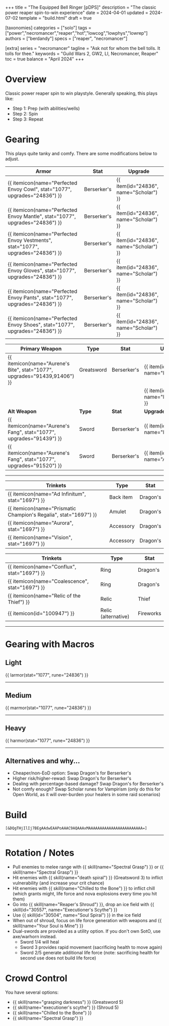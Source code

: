 +++
title = "The Equipped Bell Ringer [pDPS]"
description = "The classic power reaper spin-to-win experience"
date = 2024-04-01
updated = 2024-07-02
template = "build.html"
draft = true

[taxonomies]
categories = ["solo"]
tags = ["power","necromancer","reaper","hot","lowcog","lowphys","lowrep"]
authors = ["berdandy"]
specs = ["reaper", "necromancer"]

[extra]
series = "necromancer"
tagline = "Ask not for whom the bell tolls. It tolls for thee."
keywords = "Guild Wars 2, GW2, LI, Necromancer, Reaper"
toc = true
balance = "April 2024"
+++

# Overview 

Classic power reaper spin to win playstyle. Generally speaking, this plays like:

- Step 1: Prep (with abilities/wells)
- Step 2: Spin
- Step 3: Repeat

# Gearing

This plays quite tanky and comfy. There are some modifications below to adjust.

| Armor                                                    | Stat        | Upgrade                |
| -------------------------------------------------------- | ----------- | ---------------------- |
| {{ itemicon(name="Perfected Envoy Cowl", stat="1077", upgrades="24836") }}      | Berserker's | {{ item(id="24836", name="Scholar") }} |
| {{ itemicon(name="Perfected Envoy Mantle", stat="1077", upgrades="24836") }}    | Berserker's | {{ item(id="24836", name="Scholar") }} |
| {{ itemicon(name="Perfected Envoy Vestments", stat="1077", upgrades="24836") }}     | Berserker's | {{ item(id="24836", name="Scholar") }} |
| {{ itemicon(name="Perfected Envoy Gloves", stat="1077", upgrades="24836") }} | Berserker's | {{ item(id="24836", name="Scholar") }} |
| {{ itemicon(name="Perfected Envoy Pants", stat="1077", upgrades="24836") }}    | Berserker's | {{ item(id="24836", name="Scholar") }} |
| {{ itemicon(name="Perfected Envoy Shoes", stat="1077", upgrades="24836") }}    | Berserker's | {{ item(id="24836", name="Scholar") }} |

| Primary Weapon| Type | Stat | Upgrade |
| ----------- | ---- | ---- | ------- |
| {{ itemicon(name="Aurene's Bite", stat="1077", upgrades="91439,91406") }} | Greatsword | Berserker's | {{ item(id="91439", name="Force") }} |
| | | | {{ item(id="91406", name="Hydromancy") }} |
| **Alt Weapon** | **Type** | **Stat** | **Upgrade** |
| {{ itemicon(name="Aurene's Fang", stat="1077", upgrades="91439") }} | Sword | Berserker's | {{ item(id="91439", name="Force") }} |
| {{ itemicon(name="Aurene's Fang", stat="1077", upgrades="91520") }} | Sword | Berserker's | {{ item(id="91520", name="Air") }} |

---

| Trinkets | Type | Stat |
| -------- | ---- | ---- |
| {{ itemicon(name="Ad Infinitum", stat="1697") }} | Back item | Dragon's |
| {{ itemicon(name="Prismatic Champion's Regalia", stat="1697") }} | Amulet | Dragon's |
| {{ itemicon(name="Aurora", stat="1697") }} | Accessory | Dragon's |
| {{ itemicon(name="Vision", stat="1697") }} | Accessory | Dragon's |

| Trinkets | Type | Stat |
| -------- | ---- | ---- |
| {{ itemicon(name="Conflux", stat="1697") }} | Ring | Dragon's |
| {{ itemicon(name="Coalescence", stat="1697") }} | Ring | Dragon's |
| {{ itemicon(name="Relic of the Thief") }} | Relic | Thief |
| {{ itemicon(id="100947") }} | Relic (alternative) | Fireworks |

---

# Gearing with Macros

## Light

{{ larmor(stat="1077", rune="24836") }}

---

## Medium

{{ marmor(stat="1077", rune="24836") }}

---

## Heavy

{{ harmor(stat="1077", rune="24836") }}

---

## Alternatives and why...

- Cheaper/non-EoD option: Swap Dragon's for Berserker's
- Higher risk/higher-rewad: Swap Dragon's for Berserker's
- Dealing with percentage-based damage? Swap Dragon's for Berserker's
- Not comfy enough? Swap Scholar runes for Vampirism (only do this for Open World, as it will over-burden your healers in some raid scenarios)

# Build

`[&DQgTHjIlIj7BEgAAdwEAAPoAAAC9AQAAAxMAAAAAAAAAAAAAAAAAAAAAAAA=]`

---

<div data-armory-embed='skills' data-armory-ids='30488,10620,10583,10685,30105'></div><div data-armory-embed='specializations' data-armory-ids='19,50,34' data-armory-19-traits='788,1844,782'  data-armory-50-traits='875,894,893'  data-armory-34-traits='2020,2031,2021' ></div>

# Rotation / Notes

- Pull enemies to melee range with {{ skill(name="Spectral Grasp") }} or {{ skill(name="Spectral Grasp") }}
- Hit enemies with {{ skill(name="death spiral") }} (Greatsword 3) to inflict vulnerability (and increase your crit chance)
- Hit enemies with {{ skill(name="Chilled to the Bone") }} to inflict chill (which grants might, life force and nova explosions every time you hit them)
- Go into {{ skill(name="Reaper's Shroud") }}, drop an ice field with {{ skill(id="30557", name="Executioner's Scythe") }}
- Use {{ skill(id="30504", name="Soul Spiral") }} in the ice field
- When out of shroud, focus on life force generation with weapons and {{ skill(name="Your Soul is Mine") }}
- Dual-swords are provided as a utility option. If you don't own SotO, use axe/warhorn instead.
  - Sword 1/4 will heal
  - Sword 3 provides rapid movement (sacrificing health to move again)
  - Sword 2/5 generate additional life force (note: sacrificing health for second use does not build life force)

# Crowd Control

You have several options:

- {{ skill(name="grasping darkness") }} (Greatsword 5)
- {{ skill(name="executioner's scythe") }} (Shroud 5)
- {{ skill(name="Chilled to the Bone") }}
- {{ skill(name="Spectral Grasp") }}
